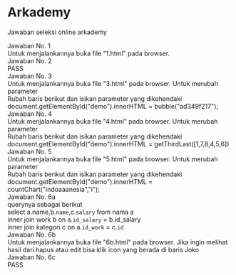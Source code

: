 # Arkademy
Jawaban seleksi online arkademy

Jawaban No. 1 <br>
Untuk menjalankannya buka file "1.html" pada browser.<br>
Jawaban No. 2 <br>
PASS <br>
Jawaban No. 3 <br>
Untuk menjalankannya buka file "3.html" pada browser. Untuk merubah parameter <br>
Rubah baris berikut dan isikan parameter yang dikehendaki <br>
document.getElementById("demo").innerHTML = bubble("ad349f217"); <br>
Jawaban No. 4 <br>
Untuk menjalankannya buka file "4.html" pada browser. Untuk merubah parameter <br>
Rubah baris berikut dan isikan parameter yang dikehendaki <br>
document.getElementById("demo").innerHTML = getThirdLast([1,7,8,4,5,6]) <br>
Jawaban No. 5 <br>
Untuk menjalankannya buka file "5.html" pada browser. Untuk merubah parameter <br>
Rubah baris berikut dan isikan parameter yang dikehendaki <br>
document.getElementById("demo").innerHTML = countChart("indoaaanesia","i"); <br>
Jawaban No. 6a <br>
querynya sebagai berikut <br>
select a.name,b.`name`,c.`salary` from nama a <br>
inner join work b on a.`id_salary` = b.id_salary <br>
inner join kategori c on a.`id_work` = c.`id` <br>
Jawaban No. 6b <br>
Untuk menjalankannya buka file "6b.html" pada browser. Jika ingin melihat hasil dari hapus atau edit bisa klik icon yang berada di baris Joko <br>
Jawaban No. 6c <br>
PASS <br>
